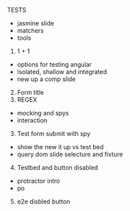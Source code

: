 TESTS
- jasmine slide 
- matchers
- tools
1. 1 + 1 
- options for testing angular
- isolated, shallow and integrated 
- new up a comp slide 
2. Form title
3. REGEX
- mocking and spys  
- interaction 
3. Test form submit with spy
- show the new it up vs test bed
- query dom slide selecture and fixture
4. Testbed and button disabled
- protractor intro
- po 
5. e2e disbled button 